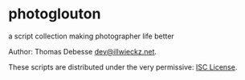 photoglouton
============

a script collection making photographer life better

Author: Thomas Debesse <dev@illwieckz.net>.

These scripts are distributed under the very permissive: [ISC License](COPYING.md).

